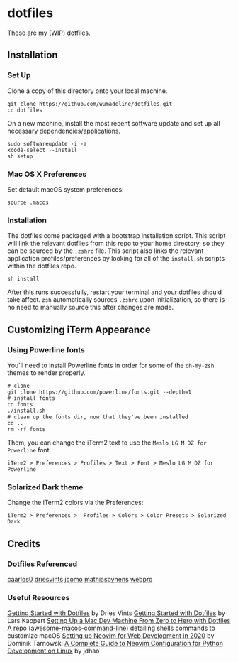 # dotfiles
These are my (WIP) dotfiles.

## Installation
### Set Up
Clone a copy of this directory onto your local machine.
```
git clone https://github.com/wumadeline/dotfiles.git
cd dotfiles
```

On a new machine, install the most recent software update and set up all
necessary dependencies/applications.
```
sudo softwareupdate -i -a
xcode-select --install
sh setup

```

### Mac OS X Preferences
Set default macOS system preferences:
```
source .macos
```

### Installation
The dotfiles come packaged with a bootstrap installation script. This script
will link the relevant dotfiles from this repo to your home directory, so they
can be sourced by the `.zshrc` file. This script also links the relevant
application profiles/preferences by looking for all of the `install.sh` scripts
within the dotfiles repo.

```
sh install
```
After this runs successfully, restart your terminal and your dotfiles should
take affect. `zsh` automatically sources `.zshrc` upon initialization, so there
is no need to manually source this after changes are made.

## Customizing iTerm Appearance
### Using Powerline fonts
You'll need to install Powerline fonts in order for some of the `oh-my-zsh`
themes to render properly.
```
# clone
git clone https://github.com/powerline/fonts.git --depth=1
# install fonts
cd fonts
./install.sh
# clean up the fonts dir, now that they've been installed
cd ..
rm -rf fonts
```

Them, you can change the iTerm2 text to use the `Meslo LG M DZ for Powerline`
font.
```
iTerm2 > Preferences > Profiles > Text > Font > Meslo LG M DZ for Powerline
```

### Solarized Dark theme
Change the iTerm2 colors via the Preferences:
```
iTerm2 > Preferences >  Profiles > Colors > Color Presets > Solarized Dark
```

## Credits
### Dotfiles Referenced
[caarlos0](https://github.com/caarlos0/dotfiles)
[driesvints](https://github.com/driesvints/dotfiles)
[jcomo](https://github.com/jcomo/dotfiles)
[mathiasbynens](https://github.com/mathiasbynens/dotfiles)
[webpro](https://github.com/webpro/dotfiles)

### Useful Resources
[Getting Started with Dotfiles](https://driesvints.com/blog/getting-started-with-dotfiles/) by Dries Vints
[Getting Started with
Dotfiles](https://medium.com/@webprolific/getting-started-with-dotfiles-43c3602fd789)
by Lars Kappert
[Setting Up a Mac Dev Machine From Zero to Hero with Dotfiles](https://github.com/herrbischoff/awesome-macos-command-line)
A repo
([awesome-macos-command-line](https://github.com/herrbischoff/awesome-macos-command-line))
detailing shells commands to customize macOS
[Setting up Neovim for Web Development in 2020](https://medium.com/better-programming/setting-up-neovim-for-web-development-in-2020-d800de3efacd) by Dominik Tarnowski
[A Complete Guide to Neovim Configuration for Python Development on
Linux](https://jdhao.github.io/2018/12/24/centos_nvim_install_use_guide_en/) by
jdhao
